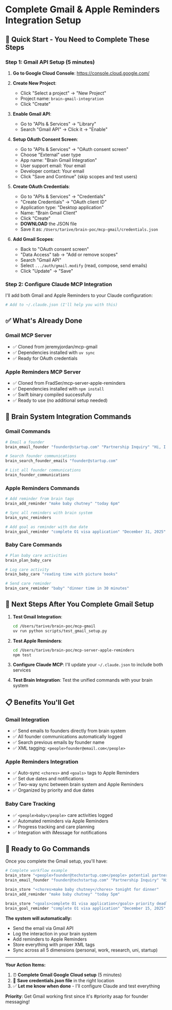 # Complete Gmail & Apple Reminders Integration Setup

## 🚀 **Quick Start - You Need to Complete These Steps**

### **Step 1: Gmail API Setup (5 minutes)**

1. **Go to Google Cloud Console**: https://console.cloud.google.com/
2. **Create New Project**:
   - Click "Select a project" → "New Project"
   - Project name: `brain-gmail-integration`
   - Click "Create"

3. **Enable Gmail API**:
   - Go to "APIs & Services" → "Library"
   - Search "Gmail API" → Click it → "Enable"

4. **Setup OAuth Consent Screen**:
   - Go to "APIs & Services" → "OAuth consent screen"
   - Choose "External" user type
   - App name: "Brain Gmail Integration"
   - User support email: Your email
   - Developer contact: Your email
   - Click "Save and Continue" (skip scopes and test users)

5. **Create OAuth Credentials**:
   - Go to "APIs & Services" → "Credentials"
   - "Create Credentials" → "OAuth client ID"
   - Application type: "Desktop application"
   - Name: "Brain Gmail Client"
   - Click "Create"
   - **DOWNLOAD** the JSON file
   - Save it as: `/Users/tarive/brain-poc/mcp-gmail/credentials.json`

6. **Add Gmail Scopes**:
   - Back to "OAuth consent screen"
   - "Data Access" tab → "Add or remove scopes"
   - Search "Gmail API"
   - Select `.../auth/gmail.modify` (read, compose, send emails)
   - Click "Update" → "Save"

### **Step 2: Configure Claude MCP Integration**

I'll add both Gmail and Apple Reminders to your Claude configuration:

```bash
# Add to ~/.claude.json (I'll help you with this)
```

## ✅ **What's Already Done**

### **Gmail MCP Server**
- ✅ Cloned from jeremyjordan/mcp-gmail
- ✅ Dependencies installed with `uv sync`
- ✅ Ready for OAuth credentials

### **Apple Reminders MCP Server**
- ✅ Cloned from FradSer/mcp-server-apple-reminders
- ✅ Dependencies installed with `npm install`
- ✅ Swift binary compiled successfully
- ✅ Ready to use (no additional setup needed)

## 🧠 **Brain System Integration Commands**

### **Gmail Commands**
```bash
# Email a founder
brain_email_founder "founder@startup.com" "Partnership Inquiry" "Hi, I'd like to discuss a potential partnership..."

# Search founder communications
brain_search_founder_emails "founder@startup.com"

# List all founder communications
brain_founder_communications
```

### **Apple Reminders Commands**
```bash
# Add reminder from brain tags
brain_add_reminder "make baby chutney" "today 6pm"

# Sync all reminders with brain system
brain_sync_reminders

# Add goal as reminder with due date
brain_goal_reminder "complete O1 visa application" "December 31, 2025"
```

### **Baby Care Commands**
```bash
# Plan baby care activities
brain_plan_baby_care

# Log care activity
brain_baby_care "reading time with picture books"

# Send care reminder
brain_care_reminder "baby" "dinner time in 30 minutes"
```

## 🔧 **Next Steps After You Complete Gmail Setup**

1. **Test Gmail Integration**:
   ```bash
   cd /Users/tarive/brain-poc/mcp-gmail
   uv run python scripts/test_gmail_setup.py
   ```

2. **Test Apple Reminders**:
   ```bash
   cd /Users/tarive/brain-poc/mcp-server-apple-reminders
   npm test
   ```

3. **Configure Claude MCP**:
   I'll update your `~/.claude.json` to include both services

4. **Test Brain Integration**:
   Test the unified commands with your brain system

## 📋 **Benefits You'll Get**

### **Gmail Integration**
- ✅ Send emails to founders directly from brain system
- ✅ All founder communications automatically logged
- ✅ Search previous emails by founder name
- ✅ XML tagging: `<people>founder@email.com</people>`

### **Apple Reminders Integration**
- ✅ Auto-sync `<chores>` and `<goals>` tags to Apple Reminders
- ✅ Set due dates and notifications
- ✅ Two-way sync between brain system and Apple Reminders
- ✅ Organized by priority and due dates

### **Baby Care Tracking**
- ✅ `<people>baby</people>` care activities logged
- ✅ Automated reminders via Apple Reminders
- ✅ Progress tracking and care planning
- ✅ Integration with iMessage for notifications

## 🎯 **Ready to Go Commands**

Once you complete the Gmail setup, you'll have:

```bash
# Complete workflow example
brain_store "<people>founder@techstartup.com</people> potential partnership candidate"
brain_email_founder "founder@techstartup.com" "Partnership Inquiry" "Hi, I'd like to explore collaboration opportunities..."

brain_store "<chores>make baby chutney</chores> tonight for dinner"
brain_add_reminder "make baby chutney" "today 5pm"

brain_store "<goals>complete O1 visa application</goals> priority deadline December"
brain_goal_reminder "complete O1 visa application" "December 15, 2025"
```

**The system will automatically:**
- Send the email via Gmail API
- Log the interaction in your brain system
- Add reminders to Apple Reminders
- Store everything with proper XML tags
- Sync across all 5 dimensions (personal, work, research, uni, startup)

---

**Your Action Items:**
1. ⏰ **Complete Gmail Google Cloud setup** (5 minutes)
2. 📂 **Save credentials.json file** in the right location
3. ✅ **Let me know when done** - I'll configure Claude and test everything

**Priority**: Get Gmail working first since it's #priority asap for founder messaging!